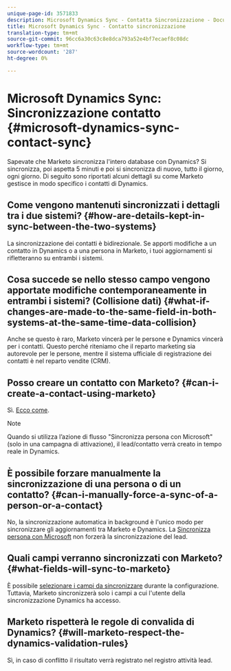 ```yaml
---
unique-page-id: 3571833
description: Microsoft Dynamics Sync - Contatta Sincronizzazione - Documenti Marketo - Documentazione prodotto
title: Microsoft Dynamics Sync - Contatto sincronizzazione
translation-type: tm+mt
source-git-commit: 96cc6a30c63c8e8dca793a52e4bf7ecaef8c08dc
workflow-type: tm+mt
source-wordcount: '287'
ht-degree: 0%

---
```



# Microsoft Dynamics Sync: Sincronizzazione contatto {#microsoft-dynamics-sync-contact-sync}

Sapevate che Marketo sincronizza l&#39;intero database con Dynamics? Si sincronizza, poi aspetta 5 minuti e poi si sincronizza di nuovo, tutto il giorno, ogni giorno. Di seguito sono riportati alcuni dettagli su come Marketo gestisce in modo specifico i contatti di Dynamics.

## Come vengono mantenuti sincronizzati i dettagli tra i due sistemi? {#how-are-details-kept-in-sync-between-the-two-systems}

La sincronizzazione dei contatti è bidirezionale. Se apporti modifiche a un contatto in Dynamics o a una persona in Marketo, i tuoi aggiornamenti si rifletteranno su entrambi i sistemi.

## Cosa succede se nello stesso campo vengono apportate modifiche contemporaneamente in entrambi i sistemi? (Collisione dati) {#what-if-changes-are-made-to-the-same-field-in-both-systems-at-the-same-time-data-collision}

Anche se questo è raro, Marketo vincerà per le persone e Dynamics vincerà per i contatti. Questo perché riteniamo che il reparto marketing sia autorevole per le persone, mentre il sistema ufficiale di registrazione dei contatti è nel reparto vendite (CRM).

## Posso creare un contatto con Marketo? {#can-i-create-a-contact-using-marketo}

Sì. [Ecco come](microsoft-dynamics-sync-lead-sync/create-a-contact-in-microsoft-dynamics.md).

>[!NOTE]
>
>Quando si utilizza l’azione di flusso &quot;Sincronizza persona con Microsoft&quot; (solo in una campagna di attivazione), il lead/contatto verrà creato in tempo reale in Dynamics.

## È possibile forzare manualmente la sincronizzazione di una persona o di un contatto? {#can-i-manually-force-a-sync-of-a-person-or-a-contact}

No, la sincronizzazione automatica in background è l&#39;unico modo per sincronizzare gli aggiornamenti tra Marketo e Dynamics. La [Sincronizza persona con Microsoft](../../../../product-docs/core-marketo-concepts/smart-campaigns/microsoft-dynamics-flow-actions/sync-person-to-microsoft.md) non forzerà la sincronizzazione del lead.

## Quali campi verranno sincronizzati con Marketo? {#what-fields-will-sync-to-marketo}

È possibile [selezionare i campi da sincronizzare](https://docs.marketo.com/pages/viewpage.action?pageId=3571830#Step3of3:ConnectMicrosoftDynamicswithMarketo(Online)-SelectFieldstoSync) durante la configurazione. Tuttavia, Marketo sincronizzerà solo i campi a cui l&#39;utente della sincronizzazione Dynamics ha accesso.

## Marketo rispetterà le regole di convalida di Dynamics? {#will-marketo-respect-the-dynamics-validation-rules}

Sì, in caso di conflitto il risultato verrà registrato nel registro attività lead.

